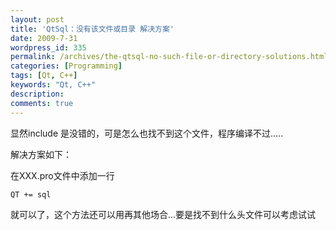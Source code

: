 ```yaml
---
layout: post
title: 'QtSql：没有该文件或目录 解决方案'
date: 2009-7-31
wordpress_id: 335
permalink: /archives/the-qtsql-no-such-file-or-directory-solutions.html
categories: [Programming]
tags: [Qt, C++]
keywords: "Qt, C++"
description: 
comments: true
---
```

显然include <QtSql>是没错的，可是怎么也找不到这个文件，程序编译不过.....

解决方案如下：

在XXX.pro文件中添加一行

```
QT += sql
```
就可以了，这个方法还可以用再其他场合...要是找不到什么头文件可以考虑试试
